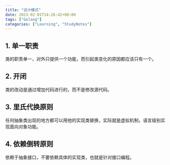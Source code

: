 ```yaml
---
title: "设计模式"
date: 2023-02-01T14:26:42+08:00
tags: ["Golang"]
categories: ["Learning", "StudyNotes"]
---
```


## 1. 单一职责

类的职责单一，对外只提供一个功能，而引起类变化的原因都应该只有一个。



## 2. 开闭

类的改动是通过增加代码进行的，而不是修改源代码。



## 3. 里氏代换原则

任何抽象类出现的地方都可以用他的实现类替换，实际就是虚拟机制，语言级别实现面向对象功能。



## 4. 依赖倒转原则

依赖于抽象接口，不要依赖具体的实现类，也就是针对接口编程。